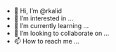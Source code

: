 - 👋 Hi, I’m @rkalid
- 👀 I’m interested in ...
- 🌱 I’m currently learning ...
- 💞️ I’m looking to collaborate on ...
- 📫 How to reach me ...

<!---
rkalid/rkalid is a ✨ special ✨ repository because its `README.md` (this file) appears on your GitHub profile.
You can click the Preview link to take a look at your changes.
--->
